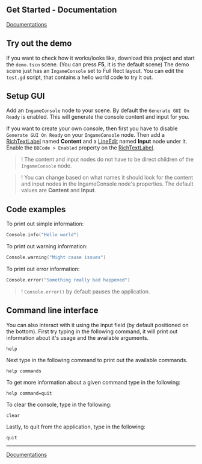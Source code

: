 Get Started - Documentation
---------------------------

[Documentations][Documentations]

Try out the demo
----------------
If you want to check how it works/looks like, download this project and start the `demo.tscn` scene.
(You can press **F5**, it is the default scene)
The demo scene just has an `IngameConsole` set to Full Rect layout.
You can edit the `test.gd` script, that contains a hello world code to try it out.

Setup GUI
---------
Add an `IngameConsole` node to your scene.
By default the `Generate GUI On Ready` is enabled. This will generate the console content and input for you.

If you want to create your own console, then first you have to disable `Generate GUI On Ready` on your `IngameConsole` node.
Then add a [RichTextLabel][RichTextLabel] named **Content** and a [LineEdit][LineEdit] named **Input** node under it.
Enable the `BBCode > Enabled` property on the [RichTextLabel][RichTextLabel].

> ! The content and input nodes do not have to be direct children of the `IngameConsole` node.

> ! You can change based on what names it should look for the content and input nodes in the IngameConsole node's properties. The default values are **Content** and **Input**.

Code examples
-----
To print out simple information:
```swift
Console.info("Hello world")
```

To print out warning information:
```swift
Console.warning("Might cause issues")
```

To print out error information:
```swift
Console.error("Something really bad happened")
```
> ! `Console.error()` by default pauses the application.

Command line interface
--------
You can also interact with it using the input field (by default positioned on the bottom).
First try typing in the following command, it will print out information about it's usage and the available arguments.
```
help
```

Next type in the following command to print out the available commands.
```
help commands
```

To get more information about a given command type in the following:
```
help command=quit
```

To clear the console, type in the following:
```
clear
```

Lastly, to quit from the application, type in the following:
```
quit
```
---

[Documentations][Documentations]



[Documentations]: /docs/documentations.md "Documentations - In-game Console Documentation"

[Singleton]: https://docs.godotengine.org/en/stable/tutorials/scripting/singletons_autoload.html "Singleton (AutoLoad) - Godot Engine Documentation"
[RichTextLabel]: https://docs.godotengine.org/en/stable/classes/class_richtextlabel.html "RichTextLabel - Godot Engine Documentation"
[LineEdit]: https://docs.godotengine.org/en/stable/classes/class_lineedit.html "LineEdit - Godot Engine Documentation"

